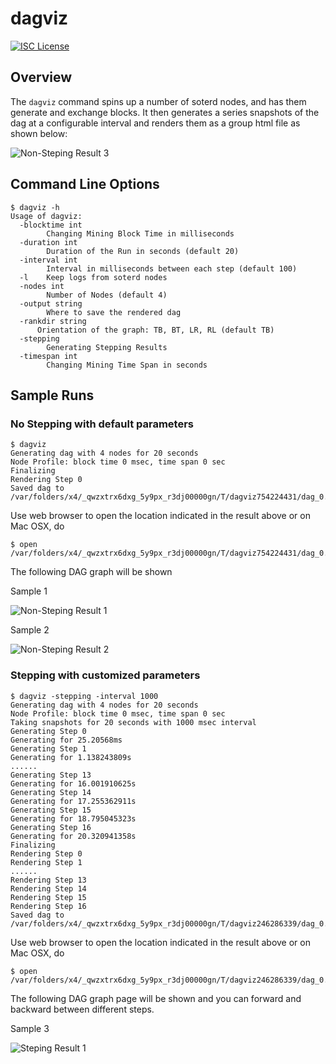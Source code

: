 dagviz
===

[![ISC License](http://img.shields.io/badge/license-ISC-blue.svg)](http://copyfree.org)

## Overview 
The `dagviz` command spins up a number of soterd nodes, and has them generate and exchange blocks. It then generates a series snapshots of the dag at a configurable interval and renders them as a group html file as shown below: 

![Non-Steping Result 3](../../docs/images/dagviz-2.png)

## Command Line Options
```
$ dagviz -h
Usage of dagviz:
  -blocktime int
    	Changing Mining Block Time in milliseconds
  -duration int
    	Duration of the Run in seconds (default 20)
  -interval int
    	Interval in milliseconds between each step (default 100)
  -l	Keep logs from soterd nodes
  -nodes int
    	Number of Nodes (default 4)
  -output string
    	Where to save the rendered dag
  -rankdir string
      Orientation of the graph: TB, BT, LR, RL (default TB) 
  -stepping
    	Generating Stepping Results
  -timespan int
    	Changing Mining Time Span in seconds
```

## Sample Runs

### No Stepping with default parameters
```
$ dagviz
Generating dag with 4 nodes for 20 seconds
Node Profile: block time 0 msec, time span 0 sec
Finalizing
Rendering Step 0
Saved dag to /var/folders/x4/_qwzxtrx6dxg_5y9px_r3dj00000gn/T/dagviz754224431/dag_0.html
```
Use web browser to open the location indicated in the result above or on Mac OSX, do 
```
$ open /var/folders/x4/_qwzxtrx6dxg_5y9px_r3dj00000gn/T/dagviz754224431/dag_0.html
```
The following DAG graph will be shown 

Sample 1

![Non-Steping Result 1](../../docs/images/dagviz-1.png)

Sample 2

![Non-Steping Result 2](../../docs/images/dagviz-4.png)

### Stepping with customized parameters 
```
$ dagviz -stepping -interval 1000
Generating dag with 4 nodes for 20 seconds
Node Profile: block time 0 msec, time span 0 sec
Taking snapshots for 20 seconds with 1000 msec interval
Generating Step 0
Generating for 25.20568ms
Generating Step 1
Generating for 1.138243809s
......
Generating Step 13
Generating for 16.001910625s
Generating Step 14
Generating for 17.255362911s
Generating Step 15
Generating for 18.795045323s
Generating Step 16
Generating for 20.320941358s
Finalizing
Rendering Step 0
Rendering Step 1
......
Rendering Step 13
Rendering Step 14
Rendering Step 15
Rendering Step 16
Saved dag to /var/folders/x4/_qwzxtrx6dxg_5y9px_r3dj00000gn/T/dagviz246286339/dag_0.html
```
Use web browser to open the location indicated in the result above or on Mac OSX, do 
```
$ open /var/folders/x4/_qwzxtrx6dxg_5y9px_r3dj00000gn/T/dagviz246286339/dag_0.html
```
The following DAG graph page will be shown and you can forward and backward between different steps. 

Sample 3

![Steping Result 1](../../docs/images/dagviz-1.png)
